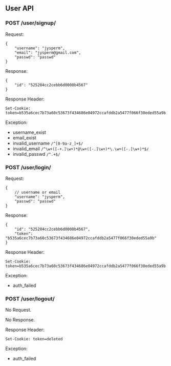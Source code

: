 ## User API

### POST /user/signup/

Request:

    {
        "username": "jysperm",
        "email": "jysperm@gmail.com",
        "passwd": "passwd"
    }

Response:

    {
        "id": "525284cc2cebb6d0008b4567"
    }

Response Header:

    Set-Cookie: token=b535a6cec7b73a60c53673f434686e04972ccafddb2a5477f066f30eded55a9b

Exception:

* username_exist
* email_exist
* invalid_username `/^[0-9a-z_]+$/`
* invalid_email `/^\w+([-+.]\w+)*@\w+([-.]\w+)*\.\w+([-.]\w+)*$/`
* invalid_passwd `/^.+$/`

### POST /user/login/

Request:

    {
        // username or email
        "username": "jysperm",
        "passwd": "passwd"
    }

Response:

    {
        "id": "525284cc2cebb6d0008b4567",
        "token": "b535a6cec7b73a60c53673f434686e04972ccafddb2a5477f066f30eded55a9b"
    }

Response Header:

    Set-Cookie: token=b535a6cec7b73a60c53673f434686e04972ccafddb2a5477f066f30eded55a9b

Exception:

* auth_failed

### POST /user/logout/

No Request.

No Response.

Response Header:

    Set-Cookie: token=deleted

Exception:

* auth_failed
